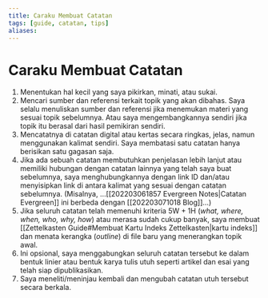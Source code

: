 ```yaml
---
title: Caraku Membuat Catatan
tags: [guide, catatan, tips]
aliases: 
---
```


# Caraku Membuat Catatan

1. Menentukan hal kecil yang saya pikirkan, minati, atau sukai.
2. Mencari sumber dan referensi terkait topik yang akan dibahas. Saya selalu menuliskan sumber dan referensi jika menemukan materi yang sesuai topik sebelumnya. Atau saya mengembangkannya sendiri jika topik itu berasal dari hasil pemikiran sendiri.
3. Mencatatnya di catatan digital atau kertas secara ringkas, jelas, namun menggunakan kalimat sendiri. Saya membatasi satu catatan hanya berisikan satu gagasan saja.
4. Jika ada sebuah catatan membutuhkan penjelasan lebih lanjut atau memiliki hubungan dengan catatan lainnya yang telah saya buat sebelumnya, saya menghubungkannya dengan link ID dan/atau menyisipkan link di antara kalimat yang sesuai dengan catatan sebelumnya. (Misalnya, …[[202203061857 Evergreen Notes|Catatan Evergreen]] ini berbeda dengan [[202203071018 Blog]]…)
5. Jika seluruh catatan telah memenuhi kriteria 5W + 1H (*what, where, when, who, why, how*) atau merasa sudah cukup banyak, saya membuat [[Zettelkasten Guide#Membuat Kartu Indeks Zettelkasten|kartu indeks]] dan menata kerangka (*outline*) di file baru yang menerangkan topik awal.
6. Ini opsional, saya menggabungkan seluruh catatan tersebut ke dalam bentuk linier atau bentuk karya tulis utuh seperti artikel dan esai yang telah siap dipublikasikan.
7. Saya meneliti/meninjau kembali dan mengubah catatan utuh tersebut secara berkala.

